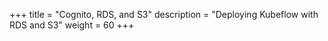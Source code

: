 +++
title = "Cognito, RDS, and S3"
description = "Deploying Kubeflow with RDS and S3"
weight = 60
+++
